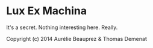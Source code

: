 # Lux Ex Machina

It's a secret. Nothing interesting here. Really.

Copyright (c) 2014 Aurélie Beauprez & Thomas Demenat